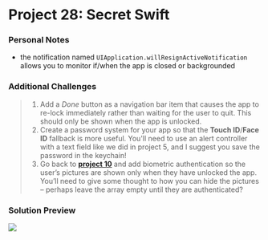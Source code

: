 # Project 28: Secret Swift

### Personal Notes
- the notification named `UIApplication.willResignActiveNotification` allows you to monitor if/when the app is closed or backgrounded

### Additional Challenges
> 1. Add a _Done_ button as a navigation bar item that causes the app to re-lock immediately rather than waiting for the user to quit. This should only be shown when the app is unlocked.
> 2. Create a password system for your app so that the **Touch ID**/**Face ID** fallback is more useful. You'll need to use an alert controller with a text field like we did in project 5, and I suggest you save the password in the keychain!
> 3. Go back to [**project 10**](https://github.com/seventhaxis/hacking-with-ios/tree/master/projects/p10.names-to-faces/) and add biometric authentication so the user’s pictures are shown only when they have unlocked the app. You’ll need to give some thought to how you can hide the pictures – perhaps leave the array empty until they are authenticated?

### Solution Preview
<img src="https://user-images.githubusercontent.com/4438390/73128628-25388600-3fa0-11ea-933f-afe7c7574dfb.png">
